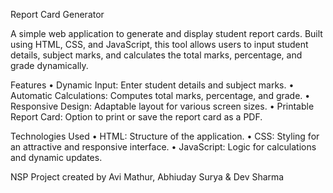 Report Card Generator

A simple web application to generate and display student report cards. Built using HTML, CSS, and JavaScript, this tool allows users to input student details, subject marks, and calculates the total marks, percentage, and grade dynamically.

Features
	•	Dynamic Input: Enter student details and subject marks.
	•	Automatic Calculations: Computes total marks, percentage, and grade.
	•	Responsive Design: Adaptable layout for various screen sizes.
	•	Printable Report Card: Option to print or save the report card as a PDF.

Technologies Used
	•	HTML: Structure of the application.
	•	CSS: Styling for an attractive and responsive interface.
	•	JavaScript: Logic for calculations and dynamic updates.

NSP Project created by Avi Mathur, Abhiuday Surya & Dev Sharma
